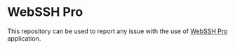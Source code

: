 # WebSSH Pro
This repository can be used to report any issue with the use of [WebSSH Pro](https://apps.apple.com/us/app/webssh-pro/id497714887) application.
